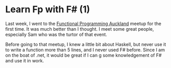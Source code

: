 # Learn Fp with F# (1)

Last week, I went to the [Functional Programming Auckland]([https://www.meetup.com/Functional-Programming-Auckland/events/260393159/](https://www.meetup.com/Functional-Programming-Auckland/events/260393159/)) meetup for the first time. It was much better than I thought. I meet some great people, especially Sam who was the turtor of that event. 

Before going to that meetup, I knew a little bit about Haskell, but never use it to write a function more than 5 lines, and I never used F# before. Since I am on the boat of .net, it would be great if I can g some knowledgement of F# and use it in work. 
<!--stackedit_data:
eyJoaXN0b3J5IjpbMTY4ODA5OTU4MSwtMjA2NzI4OTM4MywxMD
Y4OTA2ODA1LC0xNjUyMTg5NjUwXX0=
-->